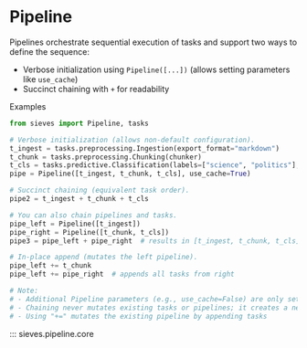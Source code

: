 # Pipeline

Pipelines orchestrate sequential execution of tasks and support two ways to define the sequence:

- Verbose initialization using `Pipeline([...])` (allows setting parameters like `use_cache`)
- Succinct chaining with `+` for readability

Examples

```python
from sieves import Pipeline, tasks

# Verbose initialization (allows non-default configuration).
t_ingest = tasks.preprocessing.Ingestion(export_format="markdown")
t_chunk = tasks.preprocessing.Chunking(chunker)
t_cls = tasks.predictive.Classification(labels=["science", "politics"], engine=engine)
pipe = Pipeline([t_ingest, t_chunk, t_cls], use_cache=True)

# Succinct chaining (equivalent task order).
pipe2 = t_ingest + t_chunk + t_cls

# You can also chain pipelines and tasks.
pipe_left = Pipeline([t_ingest])
pipe_right = Pipeline([t_chunk, t_cls])
pipe3 = pipe_left + pipe_right  # results in [t_ingest, t_chunk, t_cls]

# In-place append (mutates the left pipeline).
pipe_left += t_chunk
pipe_left += pipe_right  # appends all tasks from right

# Note:
# - Additional Pipeline parameters (e.g., use_cache=False) are only settable via the verbose form
# - Chaining never mutates existing tasks or pipelines; it creates a new Pipeline
# - Using "+=" mutates the existing pipeline by appending tasks
```

::: sieves.pipeline.core
